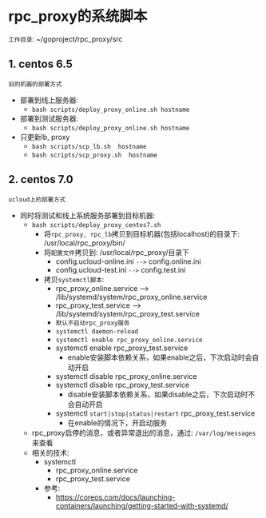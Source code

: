 # rpc_proxy的系统脚本
`工作目录`: ~/goproject/rpc_proxy/src

## 1. centos 6.5
`旧的机器的部署方式`
* 部署到线上服务器:
	* `bash scripts/deploy_proxy_online.sh hostname`
* 部署到测试服务器:
	* `bash scripts/deploy_proxy_online.sh hostname`
* 只更新lb, proxy
	* `bash scripts/scp_lb.sh  hostname`
	* `bash scripts/scp_proxy.sh  hostname`

## 2. centos 7.0
`ucloud上的部署方式`
* 同时将测试和线上系统服务部署到目标机器:
	* `bash scripts/deploy_proxy_centos7.sh`
		* 将`rpc_proxy, rpc_lb`拷贝到目标机器(包括localhost)的目录下: /usr/local/rpc_proxy/bin/
		* 将`配置文件`拷贝到: /usr/local/rpc_proxy/目录下
			* config.ucloud-online.ini `-->` config.online.ini
			* config.ucloud-test.ini `-->` config.test.ini
        * 拷贝`systemctl脚本`:
	        * rpc_proxy_online.service --> /lib/systemd/system/rpc_proxy_online.service
	        * rpc_proxy_test.service --> /lib/systemd/system/rpc_proxy_test.service
	        * `默认不启动rpc_proxy服务`
	        * `systemctl daemon-reload`
	        * `systemctl enable rpc_proxy_online.service`
	        * systemctl enable rpc_proxy_test.service
		        * enable安装脚本依赖关系，如果enable之后，下次启动时会自动开启
			* systemctl disable rpc_proxy_online.service
			* systemctl disable rpc_proxy_test.service
		        * disable安装脚本依赖关系，如果disable之后，下次启动时不会自动开启
	        * systemctl `start|stop|status|restart` rpc_proxy_test.service
		        * 在enable的情况下，开启动服务
    * rpc_proxy启停的消息，或者异常退出的消息，通过: `/var/log/messages` 来查看
    * 相关的技术:
	    * systemctl
		    * rpc_proxy_online.service
		    * rpc_proxy_test.service
		* 参考:
			* https://coreos.com/docs/launching-containers/launching/getting-started-with-systemd/
